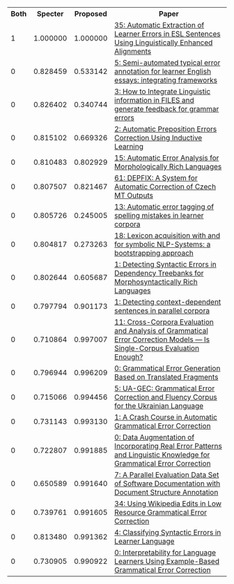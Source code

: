 <html><table><tr>
<th>Both</th>
<th>Specter</th>
<th>Proposed</th>
<th>Paper</th>
</tr>
<tr>
<td>1</td>
<td>1.000000</td>
<td>1.000000</td>
<td><a href="https://www.semanticscholar.org/paper/d55fb8b2cca40b8104b45e703a4427a4ca4e3e6c">35: Automatic Extraction of Learner Errors in ESL Sentences Using Linguistically Enhanced Alignments</a></td>
</tr>
<tr>
<td>0</td>
<td>0.828459</td>
<td>0.533142</td>
<td><a href="https://www.semanticscholar.org/paper/6cb1a1585a2475064378ba9c984c89e4075a23f7">5: Semi-automated typical error annotation for learner English essays: integrating frameworks</a></td>
</tr>
<tr>
<td>0</td>
<td>0.826402</td>
<td>0.340744</td>
<td><a href="https://www.semanticscholar.org/paper/3361062a3ba60afa708d00026cf34cbe59fa3a02">3: How to Integrate Linguistic information in FILES and generate feedback for grammar errors</a></td>
</tr>
<tr>
<td>0</td>
<td>0.815102</td>
<td>0.669326</td>
<td><a href="https://www.semanticscholar.org/paper/15e9cd11c71a499c308a776ae4015a0865e710bf">2: Automatic Preposition Errors Correction Using Inductive Learning</a></td>
</tr>
<tr>
<td>0</td>
<td>0.810483</td>
<td>0.802929</td>
<td><a href="https://www.semanticscholar.org/paper/4b625ef15025d1a27f51d8f74588c30c54054052">15: Automatic Error Analysis for Morphologically Rich Languages</a></td>
</tr>
<tr>
<td>0</td>
<td>0.807507</td>
<td>0.821467</td>
<td><a href="https://www.semanticscholar.org/paper/3be210bb67fa9d080eeba387cf3cf73a665c2c00">61: DEPFIX: A System for Automatic Correction of Czech MT Outputs</a></td>
</tr>
<tr>
<td>0</td>
<td>0.805726</td>
<td>0.245005</td>
<td><a href="https://www.semanticscholar.org/paper/7cd4d2aaf1646b1286adcfa72590fb3dbade98d2">13: Automatic error tagging of spelling mistakes in learner corpora</a></td>
</tr>
<tr>
<td>0</td>
<td>0.804817</td>
<td>0.273263</td>
<td><a href="https://www.semanticscholar.org/paper/5e21e8da509e2a4413bc524f59ecff339533191c">18: Lexicon acquisition with and for symbolic NLP-Systems: a bootstrapping approach</a></td>
</tr>
<tr>
<td>0</td>
<td>0.802644</td>
<td>0.605687</td>
<td><a href="https://www.semanticscholar.org/paper/bdcda30d91f4179839e6c7ae9538b9ca20ac9c7f">1: Detecting Syntactic Errors in Dependency Treebanks for Morphosyntactically Rich Languages</a></td>
</tr>
<tr>
<td>0</td>
<td>0.797794</td>
<td>0.901173</td>
<td><a href="https://www.semanticscholar.org/paper/be30b4a0c2c2a3eb5ebfd3f833100c438db9e37a">1: Detecting context-dependent sentences in parallel corpora</a></td>
</tr>
<tr>
<td>0</td>
<td>0.710864</td>
<td>0.997007</td>
<td><a href="https://www.semanticscholar.org/paper/18b5e764e2158dc6ff7d19b0496dafcd3dd3b719">11: Cross-Corpora Evaluation and Analysis of Grammatical Error Correction Models — Is Single-Corpus Evaluation Enough?</a></td>
</tr>
<tr>
<td>0</td>
<td>0.796944</td>
<td>0.996209</td>
<td><a href="https://www.semanticscholar.org/paper/86f605a87c56ba570f0047e94d25a1d13fb33f71">0: Grammatical Error Generation Based on Translated Fragments</a></td>
</tr>
<tr>
<td>0</td>
<td>0.715066</td>
<td>0.994456</td>
<td><a href="https://www.semanticscholar.org/paper/a57d551213076327a68dc24a90b8d1b6862ba1ff">5: UA-GEC: Grammatical Error Correction and Fluency Corpus for the Ukrainian Language</a></td>
</tr>
<tr>
<td>0</td>
<td>0.731143</td>
<td>0.993130</td>
<td><a href="https://www.semanticscholar.org/paper/2ac38bfbf67b9897ff8a4e11951eebe3286be28b">1: A Crash Course in Automatic Grammatical Error Correction</a></td>
</tr>
<tr>
<td>0</td>
<td>0.722807</td>
<td>0.991885</td>
<td><a href="https://www.semanticscholar.org/paper/2510bfd4ea2ba2b1c8dc28a0bdb825f0dcdab8fd">0: Data Augmentation of Incorporating Real Error Patterns and Linguistic Knowledge for Grammatical Error Correction</a></td>
</tr>
<tr>
<td>0</td>
<td>0.650589</td>
<td>0.991640</td>
<td><a href="https://www.semanticscholar.org/paper/069616b570335c946eb092a297a329343d060656">7: A Parallel Evaluation Data Set of Software Documentation with Document Structure Annotation</a></td>
</tr>
<tr>
<td>0</td>
<td>0.739761</td>
<td>0.991605</td>
<td><a href="https://www.semanticscholar.org/paper/b443df8079c7464af65782f0d2495cd7ef3d4d7b">34: Using Wikipedia Edits in Low Resource Grammatical Error Correction</a></td>
</tr>
<tr>
<td>0</td>
<td>0.813480</td>
<td>0.991362</td>
<td><a href="https://www.semanticscholar.org/paper/326df6768e1fc2c8c376c72de56673a6f6462179">4: Classifying Syntactic Errors in Learner Language</a></td>
</tr>
<tr>
<td>0</td>
<td>0.730905</td>
<td>0.990922</td>
<td><a href="https://www.semanticscholar.org/paper/2a488da9560d9466edfe76adb484179f83fa3e9b">0: Interpretability for Language Learners Using Example-Based Grammatical Error Correction</a></td>
</tr>
</table></html>
